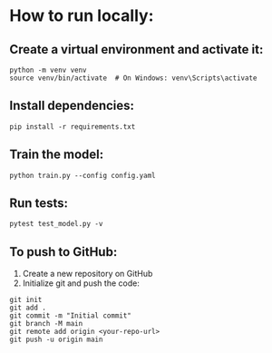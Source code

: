 # How to run locally:

## Create a virtual environment and activate it:

```
python -m venv venv
source venv/bin/activate  # On Windows: venv\Scripts\activate
```

## Install dependencies:
```
pip install -r requirements.txt
```

## Train the model:
```
python train.py --config config.yaml
```

## Run tests:
```
pytest test_model.py -v
```

## To push to GitHub:

1. Create a new repository on GitHub
2. Initialize git and push the code:
```
git init
git add .
git commit -m "Initial commit"
git branch -M main
git remote add origin <your-repo-url>
git push -u origin main
```
